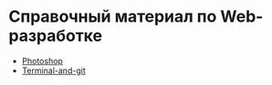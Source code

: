 # Справочный материал по Web-разработке

*   [Photoshop](https://github.com/sokolovav2016/crib-sheets/tree/master/Photoshop)
*   [Terminal-and-git](https://github.com/sokolovav2016/crib-sheets/tree/master/Terminal-git-npm)
